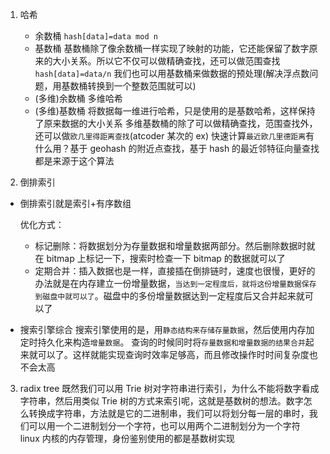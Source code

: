 1. 哈希

   - 余数桶
     `hash[data]=data mod n`
   - 基数桶
     基数桶除了像余数桶一样实现了映射的功能，它还能保留了数字原来的大小关系。所以它不仅可以做精确查找，还可以做范围查找
     `hash[data]=data/n`
     我们也可以用基数桶来做数据的预处理(解决浮点数问题，用基数桶转换到一个整数范围就可以)
   - (多维)余数桶
     多维哈希
   - (多维)基数桶
     将数据每一维进行哈希，只是使用的是基数哈希，这样保持了原来数据的大小关系
     多维基数桶的除了可以做精确查找，范围查找外，还可以做`欧几里得距离查找`(atcoder 某次的 ex)
     快速计算`最近欧几里德距离`有什么用？基于 geohash 的附近点查找，基于 hash 的最近邻特征向量查找都是来源于这个算法

2. 倒排索引

- 倒排索引就是索引+有序数组

  优化方式：

  - 标记删除：将数据划分为存量数据和增量数据两部分。然后删除数据时就在 bitmap 上标记一下，搜索时检查一下 bitmap 的数据就可以了
  - 定期合并：插入数据也是一样，直接插在倒排链时，速度也很慢，更好的办法就是在内存建立一份增量数据，`当达到一定程度后，就将这份增量数据保存到磁盘中就可以了`。磁盘中的多份增量数据达到一定程度后又合并起来就可以了

- 搜索引擎综合
  搜索引擎使用的是，用`静态结构来存储存量数据`，然后使用内存加定时持久化来构造`增量数据`。
  查询的时候同时将`存量数据和增量数据的结果合并`起来就可以了。这样就能实现查询时效率足够高，而且修改操作时时间复杂度也不会太高

3. radix tree
   既然我们可以用 Trie 树对字符串进行索引，为什么不能将数字看成字符串，然后用类似 Trie 树的方式来索引呢，这就是基数树的想法。数字怎么转换成字符串，方法就是它的二进制串，我们可以将划分每一层的串时，我们可以用一个二进制划分一个字符，也可以用两个二进制划分为一个字符
   linux 内核的内存管理，身份鉴别使用的都是基数树实现
